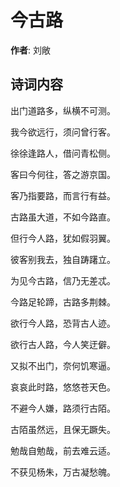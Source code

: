 # 今古路

**作者**: 刘敞

## 诗词内容

出门道路多，纵横不可测。

我今欲远行，须问曾行客。

徐徐逢路人，借问青松侧。

客曰今何往，答之游京国。

客乃指要路，而言行有益。

古路虽大道，不如今路直。

但行今人路，犹如假羽翼。

彼客别我去，独自踌躇立。

为见今古路，信乃无差忒。

今路足轮蹄，古路多荆棘。

欲行今人路，恐背古人迹。

欲行古人路，今人笑迂僻。

又拟不出门，奈何饥寒逼。

哀哀此时路，悠悠苍天色。

不避今人嫌，路须行古陌。

古陌虽然远，且保无蹶失。

勉哉自勉哉，前去难云适。

不获见杨朱，万古凝愁魄。

